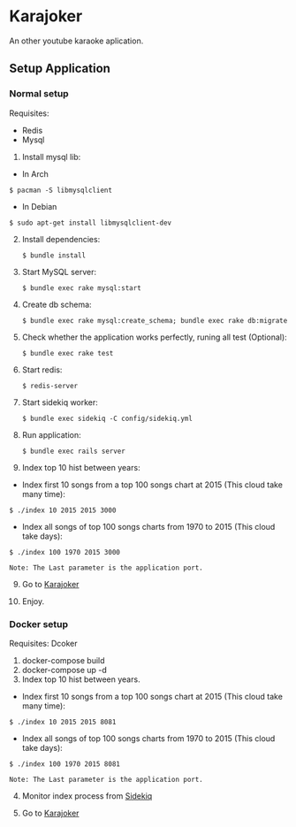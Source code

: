 # Karajoker
An other youtube karaoke aplication.

## Setup Application

### Normal setup

Requisites:
 * Redis
 * Mysql

1. Install mysql lib:
  * In Arch
   ```
   $ pacman -S libmysqlclient
   ```
  * In Debian
   ```
   $ sudo apt-get install libmysqlclient-dev
   ```
2. Install dependencies:
   ```
   $ bundle install
   ```
3. Start MySQL server:
   ```
   $ bundle exec rake mysql:start
   ```
4. Create db schema:
   ```
   $ bundle exec rake mysql:create_schema; bundle exec rake db:migrate
   ```
5. Check whether the application works perfectly, runing all test (Optional):
   ```
   $ bundle exec rake test
   ```
6. Start redis:
   ```
   $ redis-server
   ```
6. Start sidekiq worker:
   ```
   $ bundle exec sidekiq -C config/sidekiq.yml
   ```
7. Run application:
   ```
   $ bundle exec rails server
   ```
8. Index top 10 hist between years:
  * Index first 10 songs from a top 100 songs chart at 2015 (This cloud take many time): 
   ```
   $ ./index 10 2015 2015 3000
   ```
  * Index all songs of top 100 songs charts from 1970 to 2015 (This cloud take days):
   ```
   $ ./index 100 1970 2015 3000
   ```
    Note: The Last parameter is the application port.

9. Go to [Karajoker](http://localhost:3000)

10. Enjoy.

### Docker setup

Requisites: Dcoker

1. docker-compose build
2. docker-compose up -d
3. Index top 10 hist between years.
  * Index first 10 songs from a top 100 songs chart at 2015 (This cloud take many time): 
   ```
   $ ./index 10 2015 2015 8081
   ```
  * Index all songs of top 100 songs charts from 1970 to 2015 (This cloud take days): 
   ```
   $ ./index 100 1970 2015 8081
   ```
    Note: The Last parameter is the application port.

4. Monitor index process from [Sidekiq](http://localhost:8081/sidekiq)

5. Go to [Karajoker](http://localhost:8081)
